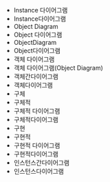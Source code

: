 ﻿- Instance 다이어그램
- Instance다이어그램
- Object Diagram
- Object 다이어그램
- ObjectDiagram
- Object다이어그램
- 객체 다이어그램
- 객체 다이어그램(Object Diagram)
- 객체간다이어그램
- 객체다이어그램
- 구체
- 구체적
- 구체적 다이어그램
- 구체적다이어그램
- 구현
- 구현적
- 구현적 다이어그램
- 구현적다이어그램
- 인스턴스간다이어그램
- 인스턴스다이어그램
